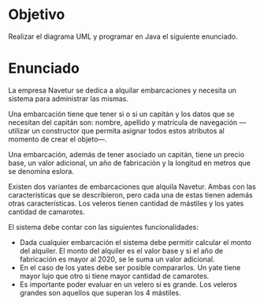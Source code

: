 # Objetivo
Realizar el diagrama UML y programar en Java el siguiente enunciado.

# Enunciado
La empresa Navetur se dedica a alquilar embarcaciones y necesita un sistema para
administrar las mismas.

Una embarcación tiene que tener si o si un capitán y los datos que se necesitan del capitán
son: nombre, apellido y matrícula de navegación —utilizar un constructor que permita
asignar todos estos atributos al momento de crear el objeto—.

Una embarcación, además de tener asociado un capitán, tiene un precio base, un valor
adicional, un año de fabricación y la longitud en metros que se denomina eslora.

Existen dos variantes de embarcaciones que alquila Navetur. Ambas con las características
que se describieron, pero cada una de estas tienen además otras características. Los
veleros tienen cantidad de mástiles y los yates cantidad de camarotes.

El sistema debe contar con las siguientes funcionalidades:
- Dada cualquier embarcación el sistema debe permitir calcular el monto del alquiler. El
monto del alquiler es el valor base y si el año de fabricación es mayor al 2020, se le suma
un valor adicional.
- En el caso de los yates debe ser posible compararlos. Un yate tiene mayor lujo que otro si
tiene mayor cantidad de camarotes.
- Es importante poder evaluar en un velero si es grande. Los veleros grandes son aquellos
que superan los 4 mástiles.
